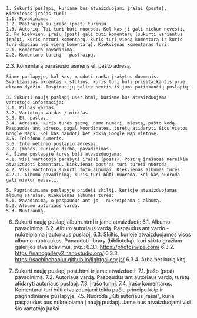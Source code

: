    1. Sukurti puslapį, kuriame bus atvaizduojami įrašai (posts). Kiekvienas įrašas turi:
    1.1. Pavadinimą.
    1.2. Pastraipą su įrašo (post) turiniu.
    1.3. Autorių. Tai turi būti nuoroda. Kol kas ji gali niekur nevesti.
    2. Po kiekvienu įrašu (post) gali būti komentarų (sukurti variantus įrašui, kuris neturi komentarų, kuris turi vieną komentarą ir kuris turi daugiau nei vieną komentarą). Kiekvienas komentaras turi:
    2.1. Komentaro pavadinimą.
    2.2. Komentaro turinį - pastraipą.
2.3. Komentarą parašiusio asmens el. pašto adresą.

    Šiame puslapyje, kol kas, naudoti ranka įrašytus duomenis. Svarbiausias akcentas - stilius, kuris turi būti prisitaikantis prie ekrano dydžio. Inspiracijų galite semtis iš jums patinkančių puslapių.

    3. Sukurti naują puslapį user.html, kuriame bus atvaizduojama vartotojo informacija:
    3.1. Pilnas vardas.
    3.2. Vartotojo vardas / nick'as.
    3.3. El. paštas.
    3.4. Adresas, kuris turės gatvę, namo numerį, miestą, pašto kodą. Paspaudus ant adreso, pagal koordinates, turėtų atidaryti šios vietos Google Maps. Kol kas naudoti bet kokią Google Map vietovę.
    3.5. Telefono numeris.
    3.6. Internetinio puslapio adresas.
    3.7. Įmonės, kurioje dirba, pavadinimas.
    4. Šiame puslapyje turės būti atvaizduojama:
    4.1. Visi vartotojo parašyti įrašai (posts). Post'ų įrašuose nereikia atvaizduoti komentarų. Kiekvienas post'as turi turėti nuorodą.
    4.2. Visi vartotojo sukurti foto albumai. Kiekvienas albumas turės:
    4.2.1. Albumo pavadinimą, kuris turi būti nuoroda. Kol kas nuoroda gali niekur nevesti.

    5. Pagrindiniame puslapyje pridėti skiltį, kurioje atvaizduojamas albumų sąrašas. Kiekvienas albumas turės:
    5.1. Pavadinimą, o paspaudus ant jo - nukreipiama į albumą.
    5.2. Albumo autoriaus vardą.
    5.3. Nuotrauką.
6. Sukurti naują puslapį album.html ir jame atvaizduoti:
    6.1. Albumo pavadinimą.
    6.2. Album autoriaus vardą. Paspaudus ant vardo - nukreipiama į autoriaus puslapį.
    6.3. Skiltis, kurioje atvaizduojamos visos albumo nuotraukos. Panaudoti library (biblioteką), kuri skirta gražiam galerijos atvaizdavimui, pvz.:
    6.3.1. https://photoswipe.com/
    6.3.2. https://nanogallery2.nanostudio.org/
    6.3.3. https://sachinchoolur.github.io/lightgallery.js/
    6.3.4. Arba bet kurią kitą.

7. Sukurti naują puslapį post.html ir jame atvaizduoti:
7.1. Įrašo (post) pavadinimą.
7.2. Autoriaus vardą. Paspaudus ant autoriaus vardo, turėtų atidaryti autoriaus puslapį.
7.3. Įrašo turinį.
7.4. Įrašo komentarus. Komentarai turi būti atvaizduojami tokiu pačiu principu kaip ir pagrindiniame puslapyje.
7.5. Nuoroda „Kiti autoriaus įrašai", kurią paspaudus bus nukreipiama į naują puslapį. Jame bus atvaizduojami visi šio vartotojo įrašai.